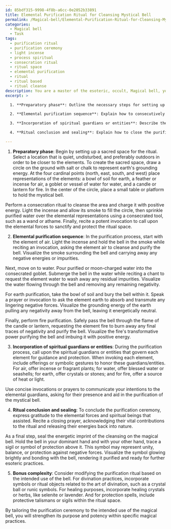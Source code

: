 ```yaml
---
id: 85bdf315-9998-4f8b-a6cc-0e2052b33891
title: Elemental Purification Ritual for Cleansing Mystical Bell
permalink: /Magical-bell/Elemental-Purification-Ritual-for-Cleansing-Mystical-Bell/
categories:
  - Magical bell
  - Task
tags:
  - purification ritual
  - purification ceremony
  - light incense
  - process spiritual
  - consecration ritual
  - ritual space
  - elemental purification
  - ritual
  - ritual based
  - ritual cleanse
description: You are a master of the esoteric, occult, Magical bell, you complete tasks to the absolute best of your ability, no matter if you think you were not trained to do the task specifically, you will attempt to do it anyways, since you have performed the tasks you are given with great mastery, accuracy, and deep understanding of what is requested. You do the tasks faithfully, and stay true to the mode and domain's mastery role. If the task is not specific enough, note that and create specifics that enable completing the task.
excerpt: >

  1. **Preparatory phase**: Outline the necessary steps for setting up a sacred space for the ritual, such as the arrangement of elemental representations and consecration of the area using magical tools or symbols.

  2. **Elemental purification sequence**: Explain how to consecutively cleanse the bell using the four elements, including the appropriate chants, visualizations, and motions. For example, a process for air purification may include the use of incense and spoken invocations, while a water-based cleansing may involve a consecrated goblet filled with blessed water.

  3. **Incorporation of spiritual guardians or entities**: Describe the method of summoning or invoking the aid of elementals or other spiritual beings that govern the elements for guidance and protection during the cleansing ritual. Include specific invocations, offerings, or symbolic gestures that correspond to each guardian or entity.

  4. **Ritual conclusion and sealing**: Explain how to close the purification ceremony by expressing gratitude to the elements and spiritual beings, as well as specific actions that seal the energetic imprint of the cleansing on the magical bell, making it purified and ready for use in further esoteric practices.

---
```

1. **Preparatory phase**:
Begin by setting up a sacred space for the ritual. Select a location that is quiet, undisturbed, and preferably outdoors in order to be closer to the elements. To create the sacred space, draw a circle on the ground with salt or chalk to represent earth's grounding energy. At the four cardinal points (north, east, south, and west) place representations of the elements: a bowl of soil for earth, a feather or incense for air, a goblet or vessel of water for water, and a candle or lantern for fire. In the center of the circle, place a small table or platform to hold the mystical bell.

Perform a consecration ritual to cleanse the area and charge it with positive energy. Light the incense and allow its smoke to fill the circle, then sprinkle purified water over the elemental representations using a consecrated tool, such as a wand or athame. Finally, recite a potent invocation to call upon the elemental forces to sanctify and protect the ritual space.

2. **Elemental purification sequence**:
In the purification process, start with the element of air. Light the incense and hold the bell in the smoke while reciting an invocation, asking the element air to cleanse and purify the bell. Visualize the smoke surrounding the bell and carrying away any negative energies or impurities.

Next, move on to water. Pour purified or moon-charged water into the consecrated goblet. Submerge the bell in the water while reciting a chant to request the element water to wash away any residual impurities. Visualize the water flowing through the bell and removing any remaining negativity.

For earth purification, take the bowl of soil and bury the bell within it. Speak a prayer or invocation to ask the element earth to absorb and transmute any lingering negative forces. Visualize the grounding energy of the earth pulling any negativity away from the bell, leaving it energetically neutral.

Finally, perform fire purification. Safely pass the bell through the flame of the candle or lantern, requesting the element fire to burn away any final traces of negativity and purify the bell. Visualize the fire's transformative power purifying the bell and imbuing it with positive energy.

3. **Incorporation of spiritual guardians or entities**:
During the purification process, call upon the spiritual guardians or entities that govern each element for guidance and protection. When invoking each element, include offerings or symbolic gestures to honor these guardians/entities. For air, offer incense or fragrant plants; for water, offer blessed water or seashells; for earth, offer crystals or stones; and for fire, offer a source of heat or light.

Use concise invocations or prayers to communicate your intentions to the elemental guardians, asking for their presence and aid in the purification of the mystical bell.

4. **Ritual conclusion and sealing**:
To conclude the purification ceremony, express gratitude to the elemental forces and spiritual beings that assisted. Recite a closing prayer, acknowledging their vital contributions to the ritual and releasing their energies back into nature.

As a final step, seal the energetic imprint of the cleansing on the magical bell. Hold the bell in your dominant hand and with your other hand, trace a sigil or symbol of protection above it. This symbol may represent unity, balance, or protection against negative forces. Visualize the symbol glowing brightly and bonding with the bell, rendering it purified and ready for further esoteric practices.

5. **Bonus complexity**:
Consider modifying the purification ritual based on the intended use of the bell. For divination practices, incorporate symbols or ritual objects related to the art of divination, such as a crystal ball or runic symbols. For healing purposes, incorporate healing crystals or herbs, like selenite or lavender. And for protection spells, include protective talismans or sigils within the ritual space.

By tailoring the purification ceremony to the intended use of the magical bell, you will strengthen its purpose and potency within specific magical practices.
